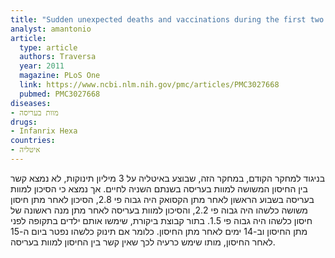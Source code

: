 ```yaml
---
title: "Sudden unexpected deaths and vaccinations during the first two years of life in Italy: a case series study"
analyst: amantonio
article:
  type: article
  authors: Traversa
  year: 2011
  magazine: PLoS One
  link: https://www.ncbi.nlm.nih.gov/pmc/articles/PMC3027668
  pubmed: PMC3027668
diseases:
- מוות בעריסה
drugs:
- Infanrix Hexa
countries:
- איטליה
---
```


בניגוד למחקר הקודם, במחקר הזה, שבוצע באיטליה על 3 מיליון תינוקות, לא נמצא קשר בין החיסון המשושה למוות בעריסה בשנתם השניה לחיים. אך נמצא כי הסיכון למוות בעריסה בשבוע הראשון לאחר מתן הקסואק היה גבוה פי 2.8, הסיכון לאחר מתן חיסון משושה כלשהו היה גבוה פי 2.2, והסיכון למוות בעריסה לאחר מתן מנה ראשונה של חיסון כלשהו היה גבוה פי 1.5.
בתור קבוצת ביקורת, שימשו אותם ילדים בתקופה לפני מתן החיסון וב-14 ימים לאחר מתן החיסון. כלומר אם תינוק כלשהו נפטר ביום ה-15 לאחר החיסון, מותו שימש כרעיה לכך שאין קשר בין החיסון למוות בעריסה.
